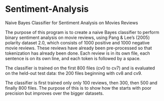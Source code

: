 # Sentiment-Analysis
Naive Bayes Classifier for Sentiment Analysis on Movies Reviews

The purpose of this program is to create a naive Bayes classifier to perform binary sentiment analysis on movie reviews,
using Pang & Lee’s (2005) polarity dataset 2.0, which consists of 1000 positive and 1000 negative movie reviews. 
These reviews have already been pre-processed so that tokenization has already been done.
Each review is in its own file, each sentence is on its own line, and each token is followed by a space.

The classifier is trained on the first 800 files (cv0 to cv7) and is evaluated on the held-out test data: 
the 200 files beginning with cv8 and cv9.

The classifier is first trained only only 100 reviews, then 300, then 500 and finally 800 files. The purpose of this is to show how the starts with poor precision but improves over the bigger datasets.
